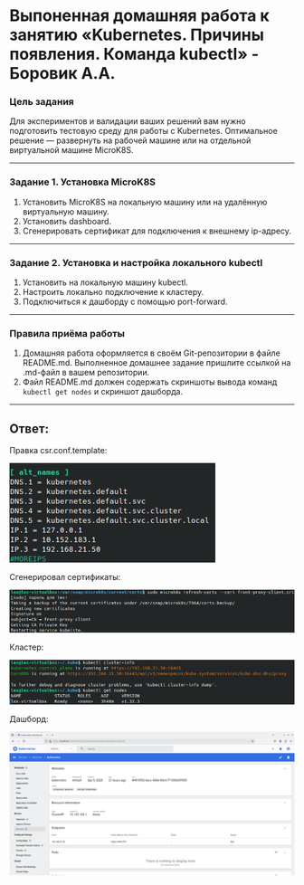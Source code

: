 # Выпоненная домашняя работа к занятию «Kubernetes. Причины появления. Команда kubectl» - Боровик А.А.

### Цель задания

Для экспериментов и валидации ваших решений вам нужно подготовить тестовую среду для работы с Kubernetes. Оптимальное решение — развернуть на рабочей машине или на отдельной виртуальной машине MicroK8S.  

------

### Задание 1. Установка MicroK8S

1. Установить MicroK8S на локальную машину или на удалённую виртуальную машину.
2. Установить dashboard.
3. Сгенерировать сертификат для подключения к внешнему ip-адресу.

------

### Задание 2. Установка и настройка локального kubectl
1. Установить на локальную машину kubectl.
2. Настроить локально подключение к кластеру.
3. Подключиться к дашборду с помощью port-forward.

------

### Правила приёма работы

1. Домашняя работа оформляется в своём Git-репозитории в файле README.md. Выполненное домашнее задание пришлите ссылкой на .md-файл в вашем репозитории.
2. Файл README.md должен содержать скриншоты вывода команд `kubectl get nodes` и скриншот дашборда.

------

## Ответ:

Правка csr.conf.template:

![csr.conf.template](https://github.com/Lex-Chaos/kuber-1-hw/blob/main/img/Task1-1.png)

Сгенерировал сертификаты:

![cert refresh](https://github.com/Lex-Chaos/kuber-1-hw/blob/main/img/Task1-2.png)

Кластер:

![kubbe get nodes](https://github.com/Lex-Chaos/kuber-1-hw/blob/main/img/Task1-3.png)

Дашборд:

![Dashboard](https://github.com/Lex-Chaos/kuber-1-hw/blob/main/img/Task1-4.png)